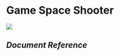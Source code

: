 # **Game Space Shooter**
![](https://lh5.googleusercontent.com/9c0q0VkJGLCR6oeoYL3G_esaNY7wEEDHLpNXuzQIolqXUI5XA3L2vr4lKTyrOwx4uLCdJw)
## *Document Reference*

